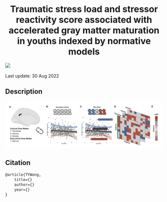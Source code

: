 <div align="center">
<!-- Title -->

# Traumatic stress load and stressor reactivity score associated with accelerated gray matter maturation in youths indexed by normative models

<div align="left">
<!-- Badges -->

![](https://img.shields.io/tokei/lines/github.com/kamione/trauma_brainmaturation)

Last update: 30 Aug 2022

<!-- Description -->

## Description

![](outputs/figs/figure1.png)

<!-- Citation -->

## Citation

```{bibtex}
@article{TYWong,
    title={}
    author={}
    year={}
}
```
